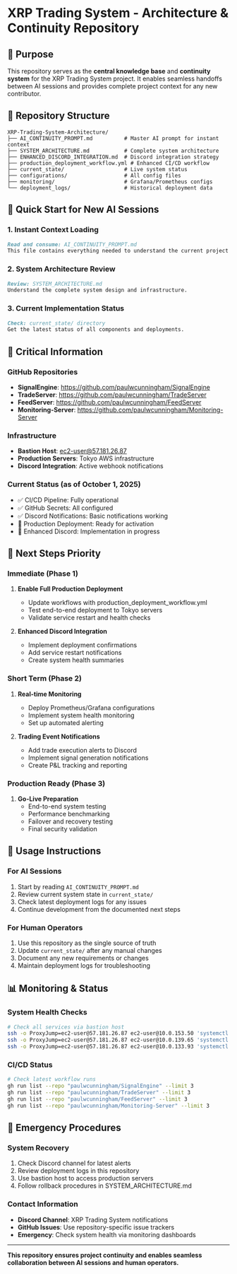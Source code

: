 # XRP Trading System - Architecture & Continuity Repository

## 🎯 **Purpose**

This repository serves as the **central knowledge base** and **continuity system** for the XRP Trading System project. It enables seamless handoffs between AI sessions and provides complete project context for any new contributor.

## 📁 **Repository Structure**

```
XRP-Trading-System-Architecture/
├── AI_CONTINUITY_PROMPT.md          # Master AI prompt for instant context
├── SYSTEM_ARCHITECTURE.md           # Complete system architecture
├── ENHANCED_DISCORD_INTEGRATION.md  # Discord integration strategy
├── production_deployment_workflow.yml # Enhanced CI/CD workflow
├── current_state/                   # Live system status
├── configurations/                  # All config files
├── monitoring/                      # Grafana/Prometheus configs
└── deployment_logs/                 # Historical deployment data
```

## 🚀 **Quick Start for New AI Sessions**

### **1. Instant Context Loading**
```markdown
Read and consume: AI_CONTINUITY_PROMPT.md
This file contains everything needed to understand the current project state.
```

### **2. System Architecture Review**
```markdown
Review: SYSTEM_ARCHITECTURE.md
Understand the complete system design and infrastructure.
```

### **3. Current Implementation Status**
```markdown
Check: current_state/ directory
Get the latest status of all components and deployments.
```

## 🔐 **Critical Information**

### **GitHub Repositories**
- **SignalEngine**: https://github.com/paulwcunningham/SignalEngine
- **TradeServer**: https://github.com/paulwcunningham/TradeServer
- **FeedServer**: https://github.com/paulwcunningham/FeedServer
- **Monitoring-Server**: https://github.com/paulwcunningham/Monitoring-Server

### **Infrastructure**
- **Bastion Host**: ec2-user@57.181.26.87
- **Production Servers**: Tokyo AWS infrastructure
- **Discord Integration**: Active webhook notifications

### **Current Status** (as of October 1, 2025)
- ✅ CI/CD Pipeline: Fully operational
- ✅ GitHub Secrets: All configured
- ✅ Discord Notifications: Basic notifications working
- 🔄 Production Deployment: Ready for activation
- 🔄 Enhanced Discord: Implementation in progress

## 🎯 **Next Steps Priority**

### **Immediate (Phase 1)**
1. **Enable Full Production Deployment**
   - Update workflows with production_deployment_workflow.yml
   - Test end-to-end deployment to Tokyo servers
   - Validate service restart and health checks

2. **Enhanced Discord Integration**
   - Implement deployment confirmations
   - Add service restart notifications
   - Create system health summaries

### **Short Term (Phase 2)**
1. **Real-time Monitoring**
   - Deploy Prometheus/Grafana configurations
   - Implement system health monitoring
   - Set up automated alerting

2. **Trading Event Notifications**
   - Add trade execution alerts to Discord
   - Implement signal generation notifications
   - Create P&L tracking and reporting

### **Production Ready (Phase 3)**
1. **Go-Live Preparation**
   - End-to-end system testing
   - Performance benchmarking
   - Failover and recovery testing
   - Final security validation

## 🔧 **Usage Instructions**

### **For AI Sessions**
1. Start by reading `AI_CONTINUITY_PROMPT.md`
2. Review current system state in `current_state/`
3. Check latest deployment logs for any issues
4. Continue development from the documented next steps

### **For Human Operators**
1. Use this repository as the single source of truth
2. Update `current_state/` after any manual changes
3. Document any new requirements or changes
4. Maintain deployment logs for troubleshooting

## 📊 **Monitoring & Status**

### **System Health Checks**
```bash
# Check all services via bastion host
ssh -o ProxyJump=ec2-user@57.181.26.87 ec2-user@10.0.153.50 'systemctl status signalengine tradeserver'
ssh -o ProxyJump=ec2-user@57.181.26.87 ec2-user@10.0.139.65 'systemctl status feedserver'
ssh -o ProxyJump=ec2-user@57.181.26.87 ec2-user@10.0.133.93 'systemctl status monitoringserver'
```

### **CI/CD Status**
```bash
# Check latest workflow runs
gh run list --repo "paulwcunningham/SignalEngine" --limit 3
gh run list --repo "paulwcunningham/TradeServer" --limit 3
gh run list --repo "paulwcunningham/FeedServer" --limit 3
gh run list --repo "paulwcunningham/Monitoring-Server" --limit 3
```

## 🚨 **Emergency Procedures**

### **System Recovery**
1. Check Discord channel for latest alerts
2. Review deployment logs in this repository
3. Use bastion host to access production servers
4. Follow rollback procedures in SYSTEM_ARCHITECTURE.md

### **Contact Information**
- **Discord Channel**: XRP Trading System notifications
- **GitHub Issues**: Use repository-specific issue trackers
- **Emergency**: Check system health via monitoring dashboards

---

**This repository ensures project continuity and enables seamless collaboration between AI sessions and human operators.**
